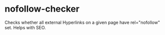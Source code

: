 # nofollow-checker
Checks whether all external Hyperlinks on a given page have rel="nofollow" set. Helps with SEO.
